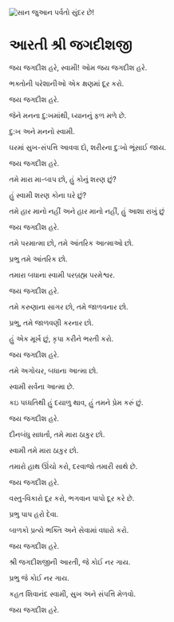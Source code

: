 ![સાન જુઆન પર્વતો સુંદર છે!](lib/assets/images/artis/img.png "સાન જુઆન પર્વતો")

# આરતી શ્રી જગદીશજી

જય જગદીશ હરે, સ્વામી! ઓમ જય જગદીશ હરે.

ભક્તોની પરેશાનીઓ એક ક્ષણમાં દૂર કરો.

જય જગદીશ હરે.

જેને મનના દુ:ખમાંથી, ધ્યાનનું ફળ મળે છે.

દુ:ખ અને મનનો સ્વામી.

ઘરમાં સુખ-સંપત્તિ આવવા દો, શરીરના દુઃખો ભૂંસાઈ જાય.

જય જગદીશ હરે.

તમે મારા મા-બાપ છો, હું કોનું શરણ છું?

હું સ્વામી શરણ કોના ઘરે છું?

તમે હાર માનો નહીં અને હાર માનો નહીં, હું આશા રાખું છું

જય જગદીશ હરે.

તમે પરમાત્મા છો, તમે આંતરિક આત્માઓ છો.

પ્રભુ તમે આંતરિક છો.

તમારા બધાના સ્વામી પરબ્રહ્મ પરમેશ્વર.

જય જગદીશ હરે.

તમે કરુણાના સાગર છો, તમે જાળવનાર છો.

પ્રભુ, તમે જાળવણી કરનાર છો.

હું એક મૂર્ખ છું, કૃપા કરીને ભરતી કરો.

જય જગદીશ હરે.

તમે અગોચર, બધાના આત્મા છો.

સ્વામી સર્વના આત્મા છે.

કઇ પધ્ધતિથી હું દયાળુ થાવ, હું તમને પ્રેમ કરું છું.

જય જગદીશ હરે.

દીનબંધુ સાધર્તા, તમે મારા ઠાકુર છો.

સ્વામી તમે મારા ઠાકુર છો.

તમારો હાથ ઊંચો કરો, દરવાજો તમારી સાથે છે.

જય જગદીશ હરે.

વસ્તુ-વિકારો દૂર કરો, ભગવાન પાપો દૂર કરે છે.

પ્રભુ પાપ હરો દેવા.

બાળકો પ્રત્યે ભક્તિ અને સેવામાં વધારો કરો.

જય જગદીશ હરે.

શ્રી જગદીશજીની આરતી, જે કોઈ નર ગાય.

પ્રભુ જે કોઈ નર ગાય.

કહત શિવાનંદ સ્વામી, સુખ અને સંપત્તિ મેળવો.

જય જગદીશ હરે.